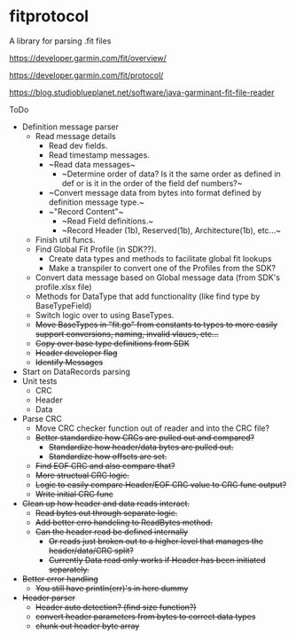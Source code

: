 # fitprotocol
A library for parsing .fit files

https://developer.garmin.com/fit/overview/

https://developer.garmin.com/fit/protocol/

https://blog.studioblueplanet.net/software/java-garminant-fit-file-reader

ToDo

- Definition message parser
    - Read message details
        - Read dev fields.
        - Read timestamp messages.
        - ~Read data messages~
            - ~Determine order of data? Is it the same order as defined in def or is it in the order of the field def numbers?~
        - ~Convert message data from bytes into format defined by definition message type.~
        - ~"Record Content"~
            - ~Read Field definitions.~
            - ~Record Header (1b), Reserved(1b), Architecture(1b), etc...~
    - Finish util funcs.
    - Find Global Fit Profile (in SDK??).
        - Create data types and methods to facilitate global fit lookups
        - Make a transpiler to convert one of the Profiles from the SDK?
    - Convert data message based on Global message data (from SDK's profile.xlsx file)
    - Methods for DataType that add functionality (like find type by BaseTypeField)
    - Switch logic over to using BaseTypes.
   - ~~Move BaseTypes in "fit.go" from constants to types to more easily support conversions, naming, invalid vlaues, etc...~~
    - ~~Copy over base type definitions from SDK~~
    - ~~Header developer flag~~
    - ~~Identify Messages~~
- Start on DataRecords parsing
- Unit tests
    - CRC
    - Header
    - Data
- Parse CRC
    - Move CRC checker function out of reader and into the CRC file?
    - ~~Better standardize how CRCs are pulled out and compared?~~
        - ~~Standardize how header/data bytes are pulled out.~~
        - ~~Standardize how offsets are set.~~
    - ~~Find EOF CRC and also compare that?~~
    - ~~More structual CRC logic.~~
    - ~~Logic to easily compare Header/EOF CRC value to CRC func output?~~
    - ~~Write initial CRC func~~
- ~~Clean up how header and data reads interact.~~
    - ~~Read bytes out through separate logic.~~
    - ~~Add better erro handeling to ReadBytes method.~~
    - ~~Can the header read be defined internally~~
        - ~~Or reads just broken out to a higher level that manages the header/data/CRC split?~~
        - ~~Currently Data read only works if Header has been initiated separately.~~
- ~~Better error handling~~
    - ~~You still have println(err)'s in here dummy~~
- ~~Header parser~~
    - ~~Header auto detection? (find size function?)~~
    - ~~convert header parameters from bytes to correct data types~~
    - ~~chunk out header byte array~~
